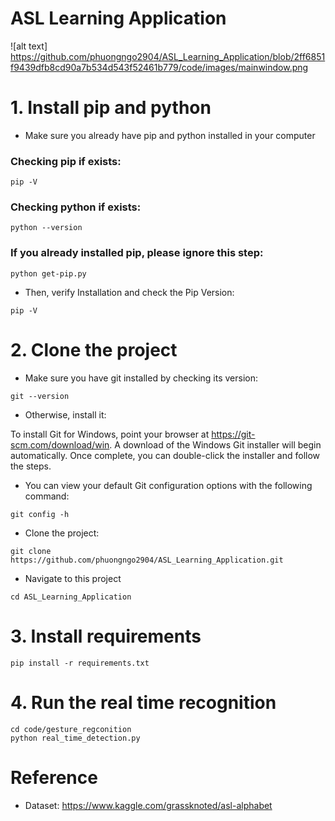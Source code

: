 # ASL Learning Application
![alt text] https://github.com/phuongngo2904/ASL_Learning_Application/blob/2ff6851f9439dfb8cd90a7b534d543f52461b779/code/images/mainwindow.png
# 1. Install pip and python
* Make sure you already have pip and python installed in your computer<br />

### Checking pip if exists:
```
pip -V
```
### Checking python  if exists:
```
python --version
```
### If you already installed pip, please ignore this step:
```
python get-pip.py
```
* Then, verify Installation and check the Pip Version:
```
pip -V
```
# 2. Clone the project
* Make sure you have git installed by checking its version:
```
git --version 
```
* Otherwise, install it:

To install Git for Windows, point your browser at https://git-scm.com/download/win. A download of the Windows Git installer will begin automatically. Once complete, you can double-click the installer and follow the steps.<br />
* You can view your default Git configuration options with the following command:
```
git config -h
```
* Clone the project:
```
git clone https://github.com/phuongngo2904/ASL_Learning_Application.git
```
* Navigate to this project 
```
cd ASL_Learning_Application
```
# 3.  Install requirements
```
pip install -r requirements.txt
```
# 4. Run the real time recognition
```
cd code/gesture_regconition
python real_time_detection.py
```
# Reference 
* Dataset: https://www.kaggle.com/grassknoted/asl-alphabet
